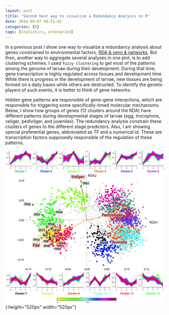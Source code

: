 ```yaml
---
layout: post
title: "Second best way to visualize a Redundancy Analysis in R"
date: 2018-09-07 08:51:02
categories: [R]
tags: [statistics, ordination]
---
```


In a previous post I show one way to visualize a redundancy analysis about genes constrained to environmental factors, [RDA & venn & networks][rda1].
But then, another way to aggregate several analyses in one plot, is to add clustering schemes.
I used `fuzzy clustering` to get most of the patterns among the genome of larvae during their development.
During that time, gene transcription is highly regulated across tissues and development time.
While there is progress in the development of larvae, new tissues are being formed on a daily bases while others are destructed.
To identify the genetic players of such events, it is better to think of gene networks.

Hidden gene patterns are responsible of gene-gene interactions, which are responsible for triggering some specifically-timed molecular mechanisms.
Below, I show how groups of genes (12 clusters around the RDA) have different patterns during developmental stages of larvae (egg, trocophore, veliger, pedivliger, and juveniles).
The redundancy analysis constrain these clusters of genes to the different stage predictors.
Also, I am showing special preferential genes, abbreviated as *TF* and a numerical id. 
These are transcription factors supposedly responsible of the regulation of these patterns.


![Redundancy analysis](/assets/2018/development.jpg){:height="520px" width="520px"}



[github]: https://github.com/neocruiser/pipelines/blob/fdcc9ba8cfd7ff6fd25600e0fe61ad4f9e9a37b8/r/classification.R#L812
[rda1]: https://neocruiser.github.io/r/2018/09/06/redundancy-analysis.html
